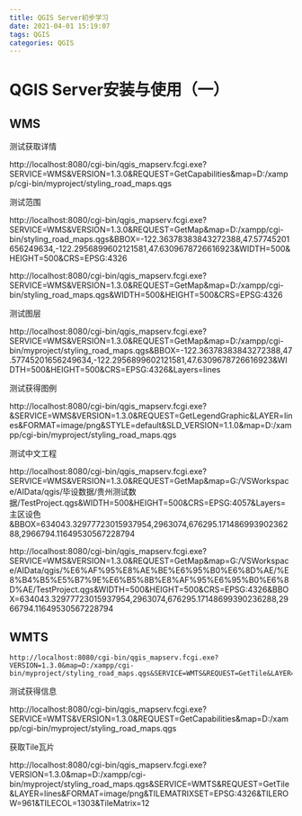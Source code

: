 ```yaml
---
title: QGIS Server初步学习
date: 2021-04-01 15:19:07
tags: QGIS
categories: QGIS
---
```


<!--more-->

# QGIS Server安装与使用（一）

## WMS

测试获取详情

http://localhost:8080/cgi-bin/qgis_mapserv.fcgi.exe?SERVICE=WMS&VERSION=1.3.0&REQUEST=GetCapabilities&map=D:/xampp/cgi-bin/myproject/styling_road_maps.qgs

测试范围

http://localhost:8080/cgi-bin/qgis_mapserv.fcgi.exe?SERVICE=WMS&VERSION=1.3.0&REQUEST=GetMap&map=D:/xampp/cgi-bin/styling_road_maps.qgs&BBOX=-122.36378383843272388,47.57745201656249634,-122.2956899602121581,47.6309678726616923&WIDTH=500&HEIGHT=500&CRS=EPSG:4326

http://localhost:8080/cgi-bin/qgis_mapserv.fcgi.exe?SERVICE=WMS&VERSION=1.3.0&REQUEST=GetMap&map=D:/xampp/cgi-bin/styling_road_maps.qgs&WIDTH=500&HEIGHT=500&CRS=EPSG:4326

测试图层

http://localhost:8080/cgi-bin/qgis_mapserv.fcgi.exe?SERVICE=WMS&VERSION=1.3.0&REQUEST=GetMap&map=D:/xampp/cgi-bin/myproject/styling_road_maps.qgs&BBOX=-122.36378383843272388,47.57745201656249634,-122.2956899602121581,47.6309678726616923&WIDTH=500&HEIGHT=500&CRS=EPSG:4326&Layers=lines

测试获得图例

http://localhost:8080/cgi-bin/qgis_mapserv.fcgi.exe?&SERVICE=WMS&VERSION=1.3.0&REQUEST=GetLegendGraphic&LAYER=lines&FORMAT=image/png&STYLE=default&SLD_VERSION=1.1.0&map=D:/xampp/cgi-bin/myproject/styling_road_maps.qgs

测试中文工程

http://localhost:8080/cgi-bin/qgis_mapserv.fcgi.exe?SERVICE=WMS&VERSION=1.3.0&REQUEST=GetMap&map=G:/VSWorkspace/AIData/qgis/毕设数据/贵州测试数据/TestProject.qgs&WIDTH=500&HEIGHT=500&CRS=EPSG:4057&Layers=主区设色&BBOX=634043.32977723015937954,2963074,676295.17148699390236288,2966794.11649530567228794



http://localhost:8080/cgi-bin/qgis_mapserv.fcgi.exe?SERVICE=WMS&VERSION=1.3.0&REQUEST=GetMap&map=G:/VSWorkspace/AIData/qgis/%E6%AF%95%E8%AE%BE%E6%95%B0%E6%8D%AE/%E8%B4%B5%E5%B7%9E%E6%B5%8B%E8%AF%95%E6%95%B0%E6%8D%AE/TestProject.qgs&WIDTH=500&HEIGHT=500&CRS=EPSG:4326&BBOX=634043.32977723015937954,2963074,676295.17148699390236288,2966794.11649530567228794

## WMTS

```
http://localhost:8080/cgi-bin/qgis_mapserv.fcgi.exe?VERSION=1.3.0&map=D:/xampp/cgi-bin/myproject/styling_road_maps.qgs&SERVICE=WMTS&REQUEST=GetTile&LAYER=lines&FORMAT=image/png&TILEMATRIXSET=EPSG:4326&TILEROW=0&TILECOL=0
```

测试获得信息

http://localhost:8080/cgi-bin/qgis_mapserv.fcgi.exe?SERVICE=WMTS&VERSION=1.3.0&REQUEST=GetCapabilities&map=D:/xampp/cgi-bin/myproject/styling_road_maps.qgs

获取Tile瓦片

http://localhost:8080/cgi-bin/qgis_mapserv.fcgi.exe?VERSION=1.3.0&map=D:/xampp/cgi-bin/myproject/styling_road_maps.qgs&SERVICE=WMTS&REQUEST=GetTile&LAYER=lines&FORMAT=image/png&TILEMATRIXSET=EPSG:4326&TILEROW=961&TILECOL=1303&TileMatrix=12

